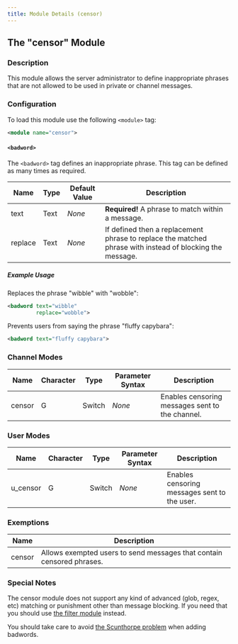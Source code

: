 ```yaml
---
title: Module Details (censor)
---
```


## The "censor" Module

### Description

This module allows the server administrator to define inappropriate phrases that are not allowed to be used in private or channel messages.

### Configuration

To load this module use the following `<module>` tag:

```xml
<module name="censor">
```

#### `<badword>`

The `<badword>` tag defines an inappropriate phrase. This tag can be defined as many times as required.

Name    | Type | Default Value | Description
------- | ---- | ------------- | -----------
text    | Text | *None*        | **Required!** A phrase to match within a message.
replace | Text | *None*        | If defined then a replacement phrase to replace the matched phrase with instead of blocking the message.

##### Example Usage

Replaces the phrase "wibble" with "wobble":

```xml
<badword text="wibble"
         replace="wobble">
```

Prevents users from saying the phrase "fluffy capybara":

```xml
<badword text="fluffy capybara">
```

### Channel Modes

Name   | Character | Type   | Parameter Syntax | Description
------ | --------- | ------ | ---------------- | -----------
censor | G         | Switch | *None*           | Enables censoring messages sent to the channel.

### User Modes

Name     | Character | Type   | Parameter Syntax | Description
-------- | --------- | ------ | ---------------- | -----------
u_censor | G         | Switch | *None*           | Enables censoring messages sent to the user.

### Exemptions

Name   | Description
------ | -----------
censor | Allows exempted users to send messages that contain censored phrases.

### Special Notes

The censor module does not support any kind of advanced (glob, regex, etc) matching or punishment other than message blocking. If you need that you should use [the filter module](/3/modules/filter) instead.

You should take care to avoid [the Scunthorpe problem](https://en.wikipedia.org/wiki/Scunthorpe_problem) when adding badwords.
